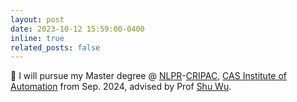 ```yaml
---
layout: post
date: 2023-10-12 15:59:00-0400
inline: true
related_posts: false
---
```


🎉 I will pursue my Master degree @ [NLPR](http://www.nlpr.ia.ac.cn/cn/index.html)-[CRIPAC](http://www.cripac.ia.ac.cn/CN/model/index.htm), [CAS Institute of Automation](http://www.ia.cas.cn/) from Sep. 2024, advised by Prof [Shu Wu](http://www.shuwu.name/).